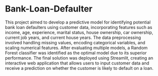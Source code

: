 # Bank-Loan-Defaulter

This project aimed to develop a predictive model for identifying potential bank loan defaulters using customer data, incorporating features such as income, age, experience, marital status, house ownership, car ownership, current job years, and current house years. The data preprocessing involved handling missing values, encoding categorical variables, and scaling numerical features. After evaluating multiple models, a Random Forest classifier was identified as the optimal model due to its superior performance. The final solution was deployed using Streamlit, creating an interactive web application that allows users to input customer data and receive a prediction on whether the customer is likely to default on a loan.
